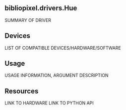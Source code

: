 ## bibliopixel.drivers.Hue

SUMMARY OF DRIVER

## Devices

LIST OF COMPATIBLE DEVICES/HARDWARE/SOFTWARE

## Usage

USAGE INFORMATION, ARGUMENT DESCRIPTION

## Resources

LINK TO HARDWARE
LINK TO PYTHON API
